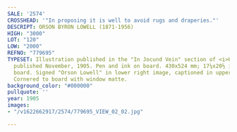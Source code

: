 ```yaml
---
SALE: '2574'
CROSSHEAD: '"In proposing it is well to avoid rugs and draperies."'
DESCRIPT: ORSON BYRON LOWELL (1871-1956)
HIGH: "3000"
LOT: "120"
LOW: "2000"
REFNO: "779695"
TYPESET: Illustration published in the "In Jocund Vein" section of <i>Harper's Bazaar</i>,
  published November, 1905. Pen and ink on board. 430x524 mm; 17¼x20½ inches, on 27¾x22-inch
  board. Signed "Orson Lowell" in lower right image, captioned in upper right corner.
  Cornered to board with window matte.
background_color: "#000000"
pullquote: ''
year: 1905
images:
- "/v1622662917/2574/779695_VIEW_02_02.jpg"

---
```


